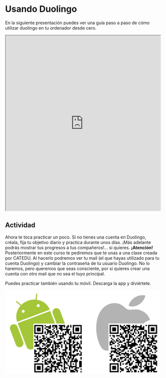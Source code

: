 
# Usando Duolingo

En la siguiente presentación puedes ver una guía paso a paso de cómo utilizar duolingo en tu ordenador desde cero.

<iframe width="100%" height="569" src="https://docs.google.com/presentation/d/1aVW435yo7K1dW9Ci5gUCyyNKahuzo_qKl-wF688HorM/embed?start=false&amp;loop=false&amp;delayms=3000"></iframe>

## Actividad

Ahora te toca practicar un poco. Si no tienes una cuenta en Duolingo, créala, fija tu objetivo diario y practica durante unos días. ¡Más adelante podrás mostrar tus progresos a tus compañeros!... si quieres. **¡Atención!** Posteriormente en este curso te pediremos que te unas a una clase creada por CATEDU. Al hacerlo podremos ver tu mail (el que hayas utilizado para tu cuenta Duolingo) y cambiar la contraseña de tu usuario Duolingo. No lo haremos, pero queremos que seas consciente, por si quieres crear una cuenta con otro mail que no sea el tuyo principal.

Puedes practicar también usando tu móvil. Descarga la app y diviértete.

![](img/Duolingo_movil.png)
